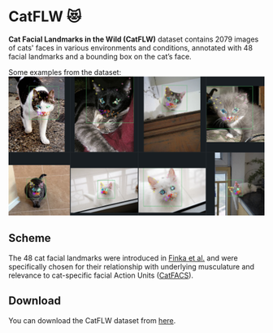 # CatFLW 😻
**Cat Facial Landmarks in the Wild (CatFLW)** dataset contains 2079 images of cats' faces in various environments and conditions, annotated with 48 facial landmarks and a bounding box on the cat’s face.

Some examples from the dataset:
![](/good_cats.png)

## Scheme

The 48 cat facial landmarks were introduced in [Finka et al.](https://www.nature.com/articles/s41598-019-46330-5) and were specifically chosen for their relationship with underlying musculature and relevance to cat-specific facial Action Units ([CatFACS](https://animalfacs.com/catfacs_new)).

## Download

You can download the CatFLW dataset from [here](https://drive.google.com/drive/folders/1U9kgnHgUZXYugAKMIhEdxCuJZVWrhMql?usp=share_link).
